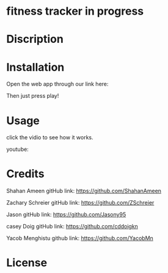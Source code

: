 # fitness tracker in progress


# Discription


# Installation
Open the web app through our link here:


Then just press play!
# Usage 



click the vidio to see how it works. 


youtube: 

# Credits 

Shahan Ameen
gitHub link: https://github.com/ShahanAmeen

Zachary Schreier
gitHub link: https://github.com/ZSchreier

Jason 
gitHub link: https://github.com/Jasony95

casey Doig
gitHub link: https://github.com/cddoigkn

Yacob Menghistu
github link: https://github.com/YacobMn


# License 




